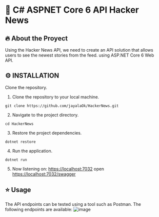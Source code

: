 # 🦄 C# ASPNET Core 6 API Hacker News

## 🔥 About the Proyect

Using the Hacker News API, we need to create an API solution that allows users to see the newest stories from the feed. using ASP.NET Core 6 Web API.

## ⚙️ INSTALLATION

Clone the repository.

1. Clone the repository to your local machine.
```
git clone https://github.com/jayalaOk/HackerNews.git
```
2. Navigate to the project directory.
```
cd HackerNews
```
3. Restore the project dependencies.
```
dotnet restore
```

4. Run the application.
```
dotnet run
```
5. Now listening on: [https://localhost:7032](https://localhost:7282/)
open [https://localhost:7032/swagger](https://localhost:7282/swagger/index.html)

## ⭐️ Usage
The API endpoints can be tested using a tool such as Postman. The following endpoints are available:
![image](https://github.com/jayalaOk/HackerNews/assets/114609413/1d62e057-10f2-4fd5-8598-67f9826e0c7b)
